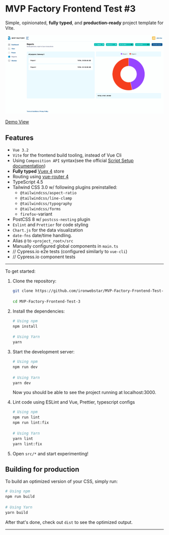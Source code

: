# MVP Factory Frontend Test #3

Simple, opinionated, **fully typed**, and **production-ready** project template for Vite.

![Editor screenshot](src/assets/editor_screenshot.png)

[Demo View](http://mvpf-frontend-test-3.surge.sh/)

## Features

- `Vue 3.2`
- `Vite` for the frontend build tooling, instead of Vue Cli
- Using `Composition API` syntax(see the official [Script Setup documentation](https://v3.vuejs.org/api/composition-api.html))
- **Fully typed** [Vuex 4](https://next.vuex.vuejs.org/) store
- Routing using [vue-router 4](https://next.router.vuejs.org/)
- TypeScript 4.5
- Tailwind CSS 3.0 w/ following plugins preinstalled:
  - `@tailwindcss/aspect-ratio`
  - `@tailwindcss/line-clamp`
  - `@tailwindcss/typography`
  - `@tailwindcss/forms`
  - `firefox`-variant
- PostCSS 8 w/ `postcss-nesting` plugin
- `Eslint` and `Prettier` for code styling
- `Chart.js` for the data visualization
- `date-fns` date/time handling.
- Alias `@` to `<project_root>/src`
- Manually configured global components in `main.ts`
- // Cypress.io e2e tests (configured similarly to `vue-cli`)
- // Cypress.io component tests

---

To get started:

1. Clone the repository:

   ```bash
   git clone https://github.com/ironwebstar/MVP-Factory-Frontend-Test-3.git

   cd MVP-Factory-Frontend-Test-3
   ```

2. Install the dependencies:

   ```bash
   # Using npm
   npm install

   # Using Yarn
   yarn
   ```

3. Start the development server:

   ```bash
   # Using npm
   npm run dev

   # Using Yarn
   yarn dev
   ```

   Now you should be able to see the project running at localhost:3000.

4. Lint code using ESLint and Vue, Prettier, typescript configs

   ```bash
   # Using npm
   npm run lint
   npm run lint:fix

   # Using Yarn
   yarn lint
   yarn lint:fix
   ```

5. Open `src/*` and start experimenting!

## Building for production

To build an optimized version of your CSS, simply run:

```bash
# Using npm
npm run build

# Using Yarn
yarn build
```

After that's done, check out `dist` to see the optimized output.

---
